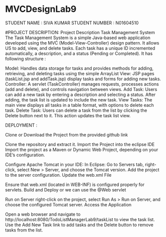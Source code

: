 # MVCDesignLab9
STUDENT NAME : SIVA KUMAR
STUDENT NUMBER : N01604510

#PROJECT DESCRIPTION:
Project Description
Task Management System
The Task Management System is a simple Java-based web application developed using the MVC (Model-View-Controller) design pattern. 
It allows US to add, view, and delete tasks. Each task has a unique ID incremented automatically, a description, 
and a status (Pending or Completed).
 It has following structure :

Model: Handles data storage for tasks and provides methods for adding, retrieving, and deleting tasks using the simple ArrayList
View: JSP pages (taskList.jsp and addTask.jsp) display tasks and forms for adding new tasks.
Controller: A servlet (TaskController) manages requests, processes actions (add and delete), and controls navigation between views.
Add Task: Users can add a new task by entering a description and selecting a status. After adding, the task list is updated to include the new task.
View Tasks: The main view displays all tasks in a table format, with options to delete each task.
Delete Task: Users can delete a task from the list by clicking the Delete button next to it. This action updates the task list view.

DEPLOYMENT :

Clone or Download the Project from the provided github link 

Clone the repository and extract it.
Import the Project into the eclipse IDE
Import the project as a Maven or Dynamic Web Project, depending on your IDE’s configuration.

Configure Apache Tomcat in your IDE:
In Eclipse: Go to Servers tab, right-click, select New > Server, and choose the Tomcat version.
Add the project to the server configuration.
Update the web.xml File

Ensure that web.xml (located in WEB-INF) is configured properly for servlets.
Build and Deploy or we can use the @Web servlet 

Run on Server right-click on the project, select Run As > Run on Server, and choose the configured Tomcat server.
Access the Application

Open a web browser and navigate to http://localhost:8080/TodoListManagerLab9/taskList to view the task list.
Use the Add New Task link to add tasks and the Delete button to remove tasks from the list.